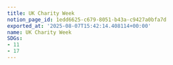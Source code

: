 ```yaml
---
title: UK Charity Week
notion_page_id: 1edd6625-c679-8051-b43a-c9427a0bfa7d
exported_at: '2025-08-07T15:42:14.408114+00:00'
name: UK Charity Week
SDGs:
- 11
- 17
---
```


